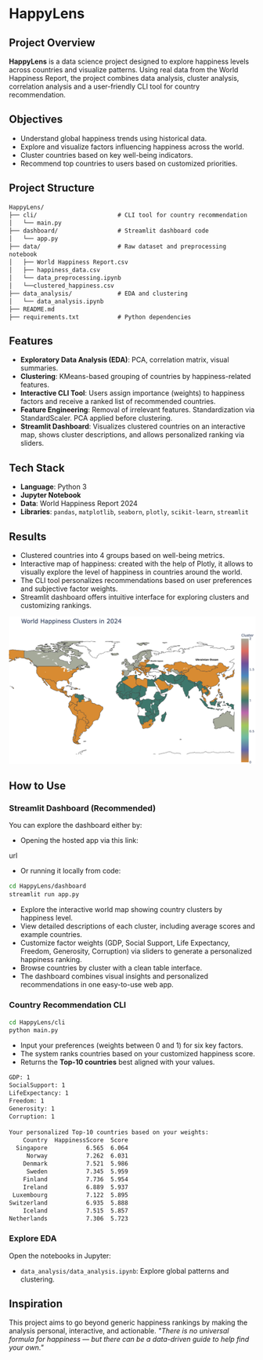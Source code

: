 
# HappyLens

## Project Overview

**HappyLens** is a data science project designed to explore happiness levels across countries and visualize patterns. Using real data from the World Happiness Report, the project combines data analysis, cluster analysis, correlation analysis and a user-friendly CLI tool for country recommendation.


## Objectives

- Understand global happiness trends using historical data.
- Explore and visualize factors influencing happiness across the world.
- Cluster countries based on key well-being indicators.
- Recommend top countries to users based on customized priorities.

## Project Structure

```
HappyLens/
├── cli/                       # CLI tool for country recommendation
│   └── main.py
├── dashboard/                 # Streamlit dashboard code
│   └── app.py
├── data/                      # Raw dataset and preprocessing notebook
│   ├── World Happiness Report.csv
│   ├── happiness_data.csv
│   └── data_preprocessing.ipynb
│   └──clustered_happiness.csv
├── data_analysis/             # EDA and clustering
│   └── data_analysis.ipynb
├── README.md
├── requirements.txt           # Python dependencies
```

## Features

- **Exploratory Data Analysis (EDA)**: PCA, correlation matrix, visual summaries.
- **Clustering**: KMeans-based grouping of countries by happiness-related features.
- **Interactive CLI Tool**: Users assign importance (weights) to happiness factors and receive a ranked list of recommended countries.
- **Feature Engineering**: Removal of irrelevant features. Standardization via StandardScaler. PCA applied before clustering.
- **Streamlit Dashboard**: Visualizes clustered countries on an interactive map, shows cluster descriptions, and allows personalized ranking via sliders.


## Tech Stack

- **Language**: Python 3
- **Jupyter Notebook**
- **Data**: World Happiness Report 2024
- **Libraries**: `pandas`, `matplotlib`, `seaborn`, `plotly`, `scikit-learn`, `streamlit`


## Results

- Clustered countries into 4 groups based on well-being metrics.
- Interactive map of happiness: created with the help of Plotly, it allows to visually explore the level of happiness in countries around the world.
- The CLI tool personalizes recommendations based on user preferences and subjective factor weights.
- Streamlit dashboard offers intuitive interface for exploring clusters and customizing rankings.

![alt text](image.png)


## How to Use

### Streamlit Dashboard (Recommended)

You can explore the dashboard either by:

* Opening the hosted app via this link:

url

* Or running it locally from code:

```bash
cd HappyLens/dashboard
streamlit run app.py
```

- Explore the interactive world map showing country clusters by happiness level.
- View detailed descriptions of each cluster, including average scores and example countries.
- Customize factor weights (GDP, Social Support, Life Expectancy, Freedom, Generosity, Corruption) via sliders to generate a personalized happiness ranking.
- Browse countries by cluster with a clean table interface.
- The dashboard combines visual insights and personalized recommendations in one easy-to-use web app.

### Country Recommendation CLI

```bash
cd HappyLens/cli
python main.py
```

- Input your preferences (weights between 0 and 1) for six key factors.
- The system ranks countries based on your customized happiness score.
- Returns the **Top-10 countries** best aligned with your values.

```Please enter weights for each factor (between 0 and 1).
GDP: 1
SocialSupport: 1
LifeExpectancy: 1
Freedom: 1
Generosity: 1
Corruption: 1

Your personalized Top-10 countries based on your weights:
    Country  HappinessScore  Score
  Singapore           6.565  6.064
     Norway           7.262  6.031
    Denmark           7.521  5.986
     Sweden           7.345  5.959
    Finland           7.736  5.954
    Ireland           6.889  5.937
 Luxembourg           7.122  5.895
Switzerland           6.935  5.888
    Iceland           7.515  5.857
Netherlands           7.306  5.723
```


### Explore EDA

Open the notebooks in Jupyter:

- `data_analysis/data_analysis.ipynb`: Explore global patterns and clustering.


## Inspiration

This project aims to go beyond generic happiness rankings by making the analysis personal, interactive, and actionable.
	*"There is no universal formula for happiness — but there can be a data-driven guide to help find your 	own."*


